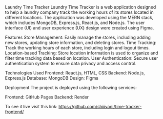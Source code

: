 Laundry Time Tracker
Laundry Time Tracker is a web application designed to help a laundry company track the working hours of its stores located in different locations. The application was developed using the MERN stack, which includes MongoDB, Express.js, React.js, and Node.js. The user interface (UI) and user experience (UX) design were created using Figma.

Features
Store Management: Easily manage the stores, including adding new stores, updating store information, and deleting stores.
Time Tracking: Track the working hours of each store, including login and logout times.
Location-based Tracking: Store location information is used to organize and filter time tracking data based on location.
User Authentication: Secure user authentication system to ensure data privacy and access control.

Technologies Used
Frontend: React.js, HTML, CSS
Backend: Node.js, Express.js
Database: MongoDB
Design: Figma

Deployment
The project is deployed using the following services:

Frontend: GitHub Pages
Backend: Render

To see it live visit this link: https://github.com/shiiivani/time-tracker-frontend/
